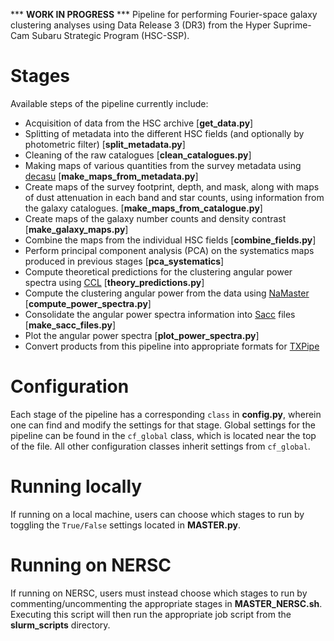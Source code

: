 \*\*\* **WORK IN PROGRESS** \*\*\*
Pipeline for performing Fourier-space galaxy clustering analyses using Data Release 3 (DR3) from the Hyper Suprime-Cam Subaru Strategic Program (HSC-SSP).

# Stages
Available steps of the pipeline currently include:
- Acquisition of data from the HSC archive \[**get_data.py**\]
- Splitting of metadata into the different HSC fields (and optionally by photometric filter) \[**split_metadata.py**\]
- Cleaning of the raw catalogues \[**clean_catalogues.py**\]
- Making maps of various quantities from the survey metadata using [decasu](https://github.com/erykoff/decasu) \[**make_maps_from_metadata.py**\]
- Create maps of the survey footprint, depth, and mask, along with maps of dust attenuation in each band and star counts, using information from the galaxy catalogues. \[**make_maps_from_catalogue.py**\]
- Create maps of the galaxy number counts and density contrast \[**make_galaxy_maps.py**\]
- Combine the maps from the individual HSC fields \[**combine_fields.py**\]
- Perform principal component analysis (PCA) on the systematics maps produced in previous stages \[**pca_systematics**\]
- Compute theoretical predictions for the clustering angular power spectra using [CCL](https://github.com/LSSTDESC/CCL) \[**theory_predictions.py**\]
- Compute the clustering angular power from the data using [NaMaster](https://github.com/LSSTDESC/NaMaster) \[**compute_power_spectra.py**\]
- Consolidate the angular power spectra information into [Sacc](https://github.com/LSSTDESC/sacc) files \[**make_sacc_files.py**\]
- Plot the angular power spectra \[**plot_power_spectra.py**\]
- Convert products from this pipeline into appropriate formats for [TXPipe](https://github.com/LSSTDESC/TXPipe)

# Configuration
Each stage of the pipeline has a corresponding `class` in **config.py**, wherein one can find and modify the settings for that stage. Global settings for the pipeline can be found in the `cf_global` class, which is located near the top of the file. All other configuration classes inherit settings from `cf_global`. 

# Running locally
If running on a local machine, users can choose which stages to run by toggling the `True/False` settings located in **MASTER.py**.

# Running on NERSC
If running on NERSC, users must instead choose which stages to run by commenting/uncommenting the appropriate stages in **MASTER_NERSC.sh**. Executing this script will then run the appropriate job script from the **slurm_scripts** directory. 
